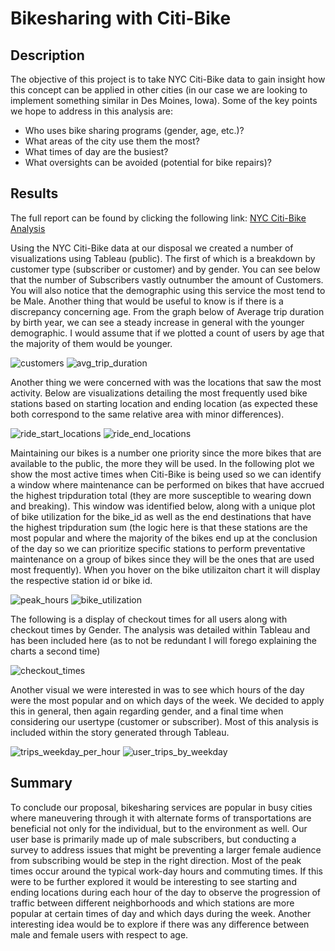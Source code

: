 # Bikesharing with Citi-Bike

## Description
The objective of this project is to take NYC Citi-Bike data to gain insight how this concept can be applied in other cities (in our case we are looking to implement something similar in Des Moines, Iowa). Some of the key points we hope to address in this analysis are: 
- Who uses bike sharing programs (gender, age, etc.)?
- What areas of the city use them the most?
- What times of day are the busiest?
- What oversights can be avoided (potential for bike repairs)?

## Results

The full report can be found by clicking the following link: [NYC Citi-Bike Analysis](https://public.tableau.com/app/profile/brandon.degraw/viz/NYC_Citi-Bike_Challenge/NYCCiti-BikeAnalysis?publish=yes)

Using the NYC Citi-Bike data at our disposal we created a number of visualizations using Tableau (public). The first of which is a breakdown by customer type (subscriber or customer) and by gender. You can see below that the number of Subscribers vastly outnumber the amount of Customers. You will also notice that the demographic using this service the most tend to be Male. Another thing that would be useful to know is if there is a discrepancy concerning age. From the graph below of Average trip duration by birth year, we can see a steady increase in general with the younger demographic. I would assume that if we plotted a count of users by age that the majority of them would be younger.

![customers](https://github.com/brand0j/Citi-Bike/blob/main/Resources/customers.PNG)
![avg_trip_duration](https://github.com/brand0j/Citi-Bike/blob/main/Resources/avg_trip_duration.PNG)

Another thing we were concerned with was the locations that saw the most activity. Below are visualizations detailing the most frequently used bike stations based on starting location and ending location (as expected these both correspond to the same relative area with minor differences).

![ride_start_locations](https://github.com/brand0j/Citi-Bike/blob/main/Resources/ride_start_locations.PNG)
![ride_end_locations](https://github.com/brand0j/Citi-Bike/blob/main/Resources/ride_end_locations.PNG)

Maintaining our bikes is a number one priority since the more bikes that are available to the public, the more they will be used. In the following plot we show the most active times when Citi-Bike is being used so we can identify a window where maintenance can be performed on bikes that have accrued the highest tripduration total (they are more susceptible to wearing down and breaking). This window was identified below, along with a unique plot of bike utilization for the bike_id as well as the end destinations that have the highest tripduration sum (the logic here is that these stations are the most popular and where the majority of the bikes end up at the conclusion of the day so we can prioritize specific stations to perform preventative maintenance on a group of bikes since they will be the ones that are used most frequently). When you hover on the bike utilizaiton chart it will display the respective station id or bike id. 

![peak_hours](https://github.com/brand0j/Citi-Bike/blob/main/Resources/peak_hours.PNG)
![bike_utilization](https://github.com/brand0j/Citi-Bike/blob/main/Resources/bike_utilization.PNG)

The following is a display of checkout times for all users along with checkout times by Gender. The analysis was detailed within Tableau and has been included here (as to not be redundant I will forego explaining the charts a second time)

![checkout_times](https://github.com/brand0j/Citi-Bike/blob/main/Resources/checkout_times.PNG)

Another visual we were interested in was to see which hours of the day were the most popular and on which days of the week. We decided to apply this in general, then again regarding gender, and a final time when considering our usertype (customer or subscriber). Most of this analysis is included within the story generated through Tableau. 

![trips_weekday_per_hour](https://github.com/brand0j/Citi-Bike/blob/main/Resources/trips_weekday_per_hour.PNG)
![user_trips_by_weekday](https://github.com/brand0j/Citi-Bike/blob/main/Resources/user_trips_by_weekday.PNG)

## Summary

To conclude our proposal, bikesharing services are popular in busy cities where maneuvering through it with alternate forms of transportations are beneficial not only for the individual, but to the environment as well. Our user base is primarily made up of male subscribers, but conducting a survey to address issues that might be preventing a larger female audience from subscribing would be step in the right direction. Most of the peak times occur around the typical work-day hours and commuting times. If this were to be further explored it would be interesting to see starting and ending locations during each hour of the day to observe the progression of traffic between different neighborhoods and which stations are more popular at certain times of day and which days during the week. Another interesting idea would be to explore if there was any difference between male and female users with respect to age.
